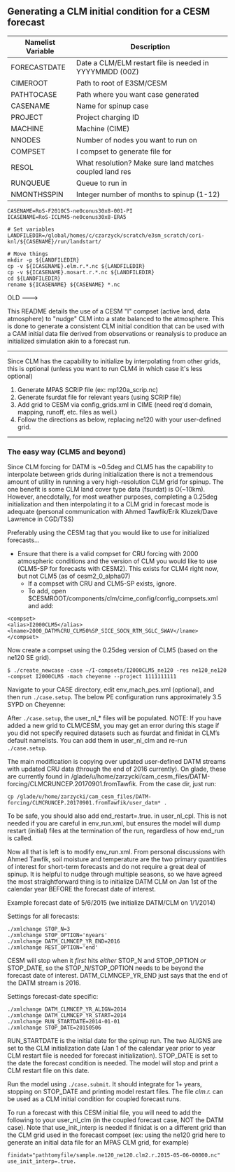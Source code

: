 ## Generating a CLM initial condition for a CESM forecast

| Namelist Variable | Description |
| --- | --- |
| FORECASTDATE | Date a CLM/ELM restart file is needed in YYYYMMDD (00Z) |
| CIMEROOT | Path to root of E3SM/CESM |
| PATHTOCASE | Path where you want case generated |
| CASENAME | Name for spinup case |
| PROJECT | Project charging ID |
| MACHINE | Machine (CIME) |
| NNODES | Number of nodes you want to run on |
| COMPSET | I compset to generate file for |
| RESOL | What resolution? Make sure land matches coupled land res |
| RUNQUEUE | Queue to run in |
| NMONTHSSPIN | Integer number of months to spinup (1-12) |



```
CASENAME=RoS-F2010C5-ne0conus30x8-001-PI
ICASENAME=RoS-ICLM45-ne0conus30x8-ERA5

# Set variables
LANDFILEDIR=/global/homes/c/czarzyck/scratch/e3sm_scratch/cori-knl/${CASENAME}/run/landstart/

# Move things
mkdir -p ${LANDFILEDIR}
cp -v ${ICASENAME}.elm.r.*.nc ${LANDFILEDIR}
cp -v ${ICASENAME}.mosart.r.*.nc ${LANDFILEDIR}
cd ${LANDFILEDIR}
rename ${ICASENAME} ${CASENAME} *.nc
```

OLD --->

This README details the use of a CESM "I" compset (active land, data atmosphere) to "nudge" CLM into a state balanced to the atmosphere. This is done to generate a consistent CLM initial condition that can be used with a CAM initial data file derived from observations or reanalysis to produce an initialized simulation akin to a forecast run.

-------------------------------------------------------------------------------------------------------------------------

Since CLM has the capability to initialize by interpolating from other grids, this is optional (unless you want to run CLM4 in which case it's less optional)

1. Generate MPAS SCRIP file (ex: mp120a_scrip.nc)
2. Generate fsurdat file for relevant years (using SCRIP file)
3. Add grid to CESM via config_grids.xml in CIME (need req'd domain, mapping, runoff, etc. files as well.)
4. Follow the directions as below, replacing ne120 with your user-defined grid.

-------------------------------------------------------------------------------------------------------------------------

### The easy way (CLM5 and beyond)

Since CLM forcing for DATM is ~0.5deg and CLM5 has the capability to interpolate between grids during initialization there is not a tremendous amount of utility in running a very high-resolution CLM grid for spinup. The one benefit is some CLM land cover type data (fsurdat) is O(~10km). However, anecdotally, for most weather purposes, completing a 0.25deg initialization and then interpolating it to a CLM grid in forecast mode is adequate (personal communication with Ahmed Tawfik/Erik Kluzek/Dave Lawrence in CGD/TSS)

Preferably using the CESM tag that you would like to use for initialized forecasts…


* Ensure that there is a valid compset for CRU forcing with 2000 atmospheric conditions and the version of CLM you would like to use (CLM5-SP for forecasts with CESM2). This exists for CLM4 right now, but not CLM5 (as of cesm2_0_alpha07)
  * If a compset with CRU and CLM5-SP exists, ignore.
  * To add, open $CESMROOT/components/clm/cime_config/config_compsets.xml and add:

```
<compset>
<alias>I2000CLM5</alias>
<lname>2000_DATM%CRU_CLM50%SP_SICE_SOCN_RTM_SGLC_SWAV</lname>
</compset>
```

Now create a compset using the 0.25deg version of CLM5 (based on the ne120 SE grid).

`$ ./create_newcase -case ~/I-compsets/I2000CLM5_ne120 -res ne120_ne120 -compset I2000CLM5 -mach cheyenne --project 1111111111`

Navigate to your CASE directory, edit env_mach_pes.xml (optional), and then run `./case.setup`. The below PE configuration runs approximately 3.5 SYPD on Cheyenne:

After `./case.setup`, the user_nl_* files will be populated. NOTE: If you have added a new grid to CLM/CESM, you may get an error during this stage if you did not specify required datasets such as fsurdat and finidat in CLM’s default namelists. You can add them in user_nl_clm and re-run `./case.setup`.

The main modification is copying over updated user-defined DATM streams with updated CRU data (through the end of 2016 currently). On glade, these are currently found in /glade/u/home/zarzycki/cam_cesm_files/DATM-forcing/CLMCRUNCEP.20170901.fromTawfik. From the case dir, just run:

`cp /glade/u/home/zarzycki/cam_cesm_files/DATM-forcing/CLMCRUNCEP.20170901.fromTawfik/user_datm* .`

To be safe, you should also add end_restart=.true. in user_nl_cpl. This is not needed if you are careful in env_run.xml, but ensures the model will dump restart (initial) files at the termination of the run, regardless of how end_run is called.

Now all that is left is to modify env_run.xml. From personal discussions with Ahmed Tawfik, soil moisture and temperature are the two primary quantities of interest for short-term forecasts and do not require a great deal of spinup. It is helpful to nudge through multiple seasons, so we have agreed the most straightforward thing is to initialize DATM CLM on Jan 1st of the calendar year BEFORE the forecast date of interest.

Example forecast date of 5/6/2015 (we initialize DATM/CLM on 1/1/2014)

Settings for all forecasts:

```
./xmlchange STOP_N=3
./xmlchange STOP_OPTION='nyears'
./xmlchange DATM_CLMNCEP_YR_END=2016
./xmlchange REST_OPTION='end'
```

CESM will stop when it *first* hits *either* STOP_N and STOP_OPTION *or* STOP_DATE, so the STOP_N/STOP_OPTION needs to be beyond the forecast date of interest. DATM_CLMNCEP_YR_END just says that the end of the DATM stream is 2016.

Settings forecast-date specific:

```
./xmlchange DATM_CLMNCEP_YR_ALIGN=2014
./xmlchange DATM_CLMNCEP_YR_START=2014
./xmlchange RUN_STARTDATE=2014-01-01
./xmlchange STOP_DATE=20150506
```

RUN_STARTDATE is the initial date for the spinup run. The two ALIGNS are set to the CLM initialization date (Jan 1 of the calendar year prior to year CLM restart file is needed for forecast initialization). STOP_DATE is set to the date the forecast condition is needed. The model will stop and print a CLM restart file on this date.

Run the model using `./case.submit`. It should integrate for 1+ years, stopping on STOP_DATE and printing model restart files. The file *clm.r.* can be used as a CLM initial condition for coupled forecast runs.

To run a forecast with this CESM initial file, you will need to add the following to your user_nl_clm (in the coupled forecast case, NOT the DATM case). Note that use_init_interp is needed if finidat is on a different grid than the CLM grid used in the forecast compset (ex: using the ne120 grid here to generate an initial data file for an MPAS CLM grid, for example)

```
finidat="pathtomyfile/sample.ne120_ne120.clm2.r.2015-05-06-00000.nc"
use_init_interp=.true.
```

